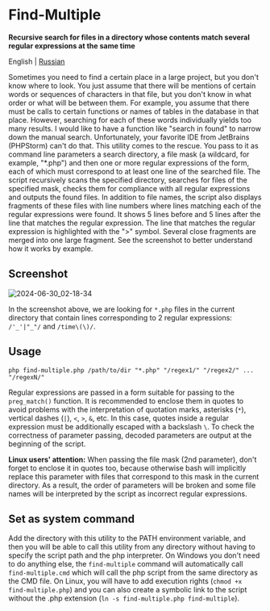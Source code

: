 # Find-Multiple
**Recursive search for files in a directory whose contents match several regular expressions at the same time**

English | [Russian](README_RU.md)

Sometimes you need to find a certain place in a large project, but you don't know where to look. You just assume that there will be mentions of certain words or sequences of characters in that file, but you don't know in what order or what will be between them. For example, you assume that there must be calls to certain functions or names of tables in the database in that place. However, searching for each of these words individually yields too many results. I would like to have a function like "search in found" to narrow down the manual search. Unfortunately, your favorite IDE from JetBrains (PHPStorm) can't do that. This utility comes to the rescue. You pass to it as command line parameters a search directory, a file mask (a wildcard, for example, "*.php") and then one or more regular expressions of the form, each of which must correspond to at least one line of the searched file. The script recursively scans the specified directory, searches for files of the specified mask, checks them for compliance with all regular expressions and outputs the found files. In addition to file names, the script also displays fragments of these files with line numbers where lines matching each of the regular expressions were found. It shows 5 lines before and 5 lines after the line that matches the regular expression. The line that matches the regular expression is highlighted with the ">" symbol. Several close fragments are merged into one large fragment. See the screenshot to better understand how it works by example.

## Screenshot
![2024-06-30_02-18-34](https://github.com/gugglegum/find-multiple/assets/1580712/020740cb-5cb9-4541-896f-08635cd86e3b)

In the screenshot above, we are looking for `*.php` files in the current directory that contain lines corresponding to 2 regular expressions: `/'_'|"_"/` and `/time\(\)/`.

## Usage

```shell
php find-multiple.php /path/to/dir "*.php" "/regex1/" "/regex2/" ... "/regexN/"
```

Regular expressions are passed in a form suitable for passing to the `preg_match()` function. It is recommended to enclose them in quotes to avoid problems with the interpretation of quotation marks, asterisks (`*`), vertical dashes (`|`), `<`, `>`, `&`, etc. In this case, quotes inside a regular expression must be additionally escaped with a backslash `\`. To check the correctness of parameter passing, decoded parameters are output at the beginning of the script.

**Linux users' attention:** When passing the file mask (2nd parameter), don't forget to enclose it in quotes too, because otherwise bash will implicitly replace this parameter with files that correspond to this mask in the current directory. As a result, the order of parameters will be broken and some file names will be interpreted by the script as incorrect regular expressions.

## Set as system command

Add the directory with this utility to the PATH environment variable, and then you will be able to call this utility from any directory without having to specify the script path and the php interpreter. On Windows you don't need to do anything else, the `find-multiple` command will automatically call `find-multiple.cmd` which will call the php script from the same directory as the CMD file. On Linux, you will have to add execution rights (`chmod +x find-multiple.php`) and you can also create a symbolic link to the script without the .php extension (`ln -s find-multiple.php find-multiple`).
